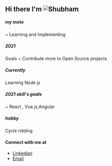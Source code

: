 
    
## Hi there I'm ![_Shubham_](http://www.shubhampandey.cf "Shubham's Portfolio")
 
##### my moto 
~ Learning and Implementing
 
##### 2021 
Goals ~ Contribute more to Open Source projects
##### Currently 
Learning Node js
##### 2021 skill's goals
~ React , Vue.js,Angular

##### hobby
Cycle ridding
#### Connect with me at 
- [Linkedian](https://www.linkedin.com/in/shubhampandey-cf/ "shubham's profile")
- [Email](https://www.gmail/shubhampnd414@gmail.com)

[](https://drive.google.com/file/d/1t39LjM9hqnnz7HmeViVOskHgoTT7wO2N/view?usp=sharing)


